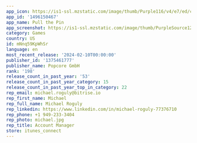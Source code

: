 ```yaml
---
app_icon: https://is1-ssl.mzstatic.com/image/thumb/Purple116/v4/e7/ed/cf/e7edcf17-4ca2-21af-bce6-c49006b3e4c8/AppIcon-1x_U007emarketing-0-7-0-85-220-0.png/1024x1024bb.png
app_id: '1496150467'
app_name: Pull the Pin
app_screenshot: https://is1-ssl.mzstatic.com/image/thumb/PurpleSource126/v4/dd/b9/fd/ddb9fdca-5e42-fb06-9f5a-450b575b6fc0/deea2b70-4955-4134-98e0-16c685bbeaf2_GK-iPhone-1.png/1242x2208bb.png
category: Games
country: US
id: mNnq59KpWhSr
language: en
most_recent_release: '2024-02-10T00:00:00'
publisher_id: '1375461777'
publisher_name: Popcore GmbH
rank: '198'
release_count_in_past_year: '53'
release_count_in_past_year_category: 15
release_count_in_past_year_top_in_category: 22
rep_email: michael.roguly@bitrise.io
rep_first_name: Michael
rep_full_name: Michael Roguly
rep_linkedin: https://www.linkedin.com/in/michael-roguly-77376710
rep_phone: +1 949-233-3404
rep_photo: michael.jpg
rep_title: Account Manager
store: itunes_connect
---
```

